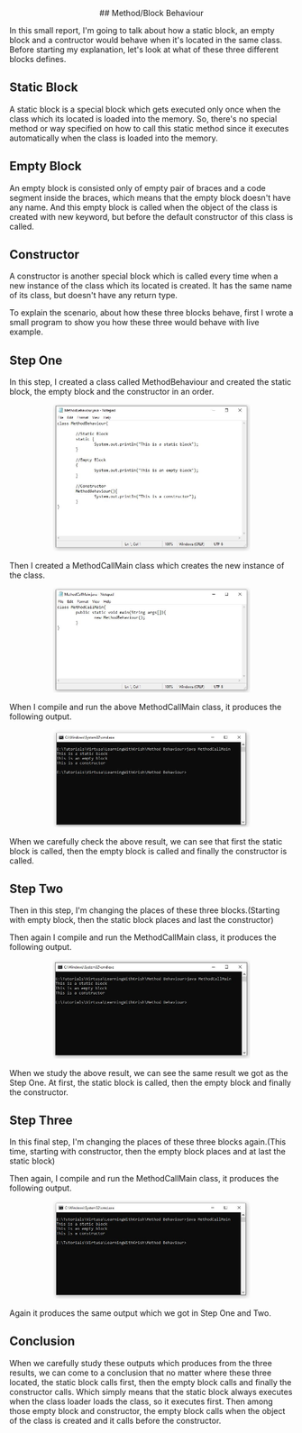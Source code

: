 <p align="center">
## Method/Block Behaviour
</p>

In this small report, I'm going to talk about how a static block, an empty block and a contructor would behave when it's located in the same class.
Before starting my explanation, let's look at what of these three different blocks defines.

## Static Block
A static block is a special block which gets executed only once when the class which its located is loaded into the memory.
So, there's no special method or way specified on how to call this static method since it executes automatically when the class is loaded into the memory.

## Empty Block
An empty block is consisted only of empty pair of braces and a code segment inside the braces, which means that the empty block doesn't have any name.
And this empty block is called when the object of the class is created with new keyword, but before the default constructor of this class is called.

## Constructor
A constructor is another special block which is called every time when a new instance of the class which its located is created. It has the same name of its class, but doesn't have any return type.

To explain the scenario, about how these three blocks behave, first I wrote a small program to show you how these three would behave with live example.

## Step One
In this step, I created a class called MethodBehaviour and created the static block, the empty block and the constructor in an order.
<p align="center">
<img src="https://github.com/SriyanArosha/LearningWithKrish/blob/master/Method%20Behaviour/ResultImages/method_behaviour_class.jpg" width="350" alt="Method Behaviour Class">
</p>

Then I created a MethodCallMain class which creates the new instance of the class.
<p align="center">
<img src="https://github.com/SriyanArosha/LearningWithKrish/blob/master/Method%20Behaviour/ResultImages/method_call_main_class.jpg" width="350" alt="Main Method Class">
</p>

When I compile and run the above MethodCallMain class, it produces the following output.
<p align="center">
<img src="https://github.com/SriyanArosha/LearningWithKrish/blob/master/Method%20Behaviour/ResultImages/result1.jpg" width="350" alt="First Result">
</p>

When we carefully check the above result, we can see that first the static block is called, then the empty block is called and finally the constructor is called.

## Step Two
Then in this step, I'm changing the places of these three blocks.(Starting with empty block, then the static block places and last the constructor)

Then again I compile and run the MethodCallMain class, it produces the following output.
<p align="center">
<img src="https://github.com/SriyanArosha/LearningWithKrish/blob/master/Method%20Behaviour/ResultImages/result2.jpg" width="350" alt="Second Result">
</p>

When we study the above result, we can see the same result we got as the Step One. At first, the static block is called, then the empty block and finally the constructor.

## Step Three
In this final step, I'm changing the places of these three blocks again.(This time, starting with constructor, then the empty block places and at last the static block)

Then again, I compile and run the MethodCallMain class, it produces the following output.
<p align="center">
<img src="https://github.com/SriyanArosha/LearningWithKrish/blob/master/Method%20Behaviour/ResultImages/result3.jpg" width="350" alt="Third Result">
</p>

Again it produces the same output which we got in Step One and Two.

## Conclusion
When we carefully study these outputs which produces from the three results, we can come to a conclusion that no matter where these three located, the static block calls first, then the empty block calls and finally the constructor calls.
Which simply means that the static block always executes when the class loader loads the class, so it executes first. Then among those empty block and constructor, the empty block calls when the object of the class is created and it calls before the constructor.